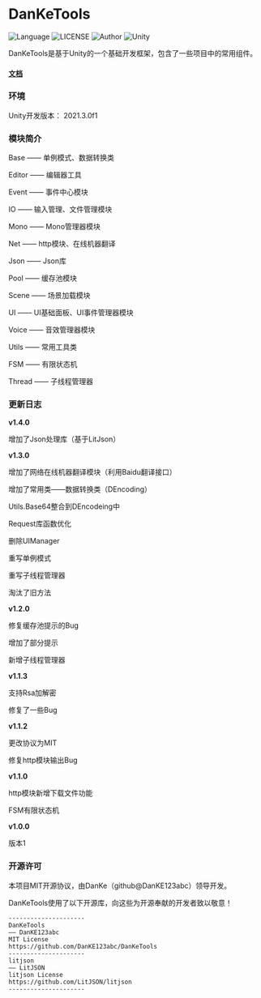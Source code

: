# DanKeTools

![Language](https://img.shields.io/badge/Language-Csharp-C#) ![LICENSE](https://img.shields.io/badge/LICENSE-MIT-yellow) ![Author](https://img.shields.io/badge/Author-DanKe-blue) ![Unity](https://img.shields.io/badge/Unity-2021.3.0f1-red)

DanKeTools是基于Unity的一个基础开发框架，包含了一些项目中的常用组件。

#### [文档](https://github.com/DanKE123abc/DanKeTools/blob/main/Assets/DanKeTools/README.md)

### 环境

Unity开发版本： 2021.3.0f1

### 模块简介

Base —— 单例模式、数据转换类

Editor —— 编辑器工具

Event —— 事件中心模块

IO —— 输入管理、文件管理模块

Mono —— Mono管理器模块

Net —— http模块、在线机器翻译

Json —— Json库

Pool —— 缓存池模块

Scene —— 场景加载模块

UI —— UI基础面板、UI事件管理器模块

Voice —— 音效管理器模块

Utils —— 常用工具类

FSM —— 有限状态机

Thread —— 子线程管理器

### 更新日志

**v1.4.0**

增加了Json处理库（基于LitJson）

**v1.3.0**

增加了网络在线机器翻译模块（利用Baidu翻译接口）

增加了常用类——数据转换类（DEncoding）

Utils.Base64整合到DEncodeing中

Request库函数优化

删除UIManager

重写单例模式

重写子线程管理器

淘汰了旧方法

**v1.2.0**

修复缓存池提示的Bug

增加了部分提示

新增子线程管理器

**v1.1.3**

支持Rsa加解密

修复了一些Bug

**v1.1.2**

更改协议为MIT

修复http模块输出Bug

**v1.1.0**

http模块新增下载文件功能

FSM有限状态机

**v1.0.0**

版本1

### 开源许可

本项目MIT开源协议，由DanKe（github@DanKE123abc）领导开发。

DanKeTools使用了以下开源库，向这些为开源奉献的开发者致以敬意！

```
---------------------
DanKeTools
—— DanKE123abc
MIT License
https://github.com/DanKE123abc/DanKeTools
---------------------
litjson
—— LitJSON
litjson License
https://github.com/LitJSON/litjson
---------------------
```

